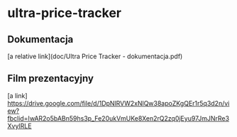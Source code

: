 # ultra-price-tracker

## Dokumentacja
[a relative link](doc/Ultra Price Tracker - dokumentacja.pdf)
## Film prezentacyjny
[a link] https://drive.google.com/file/d/1DpNlRVW2xNlQw38apoZKgQEr1r5q3d2n/view?fbclid=IwAR2o5bABn59hs3p_Fe20ukVmUKe8Xen2rQ2zq0jEyu97JmJNrRe3XvyIRLE
